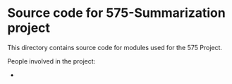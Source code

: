 # Source code for 575-Summarization project

This directory contains source code for modules used for the 575 Project.

People involved in the project:

- 
